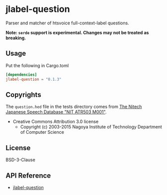 # jlabel-question

Parser and matcher of htsvoice full-context-label questions.

**Note: `serde` support is experimental. Changes may not be treated as breaking.**

## Usage

Put the following in Cargo.toml

```toml
[dependencies]
jlabel-question = "0.1.3"
```

## Copyrights

The `question.hed` file in the tests directory comes from
[The Nitech Japanese Speech Database "NIT ATR503 M001"](http://hts.sp.nitech.ac.jp/?Download#u879c944).

- Creative Commons Attribution 3.0 license
  - Copyright (c) 2003-2015 Nagoya Institute of Technology Department of Computer Science

## License

BSD-3-Clause

## API Reference

- [jlabel-question](https://docs.rs/jlabel-question)
